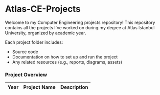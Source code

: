 # Atlas-CE-Projects

Welcome to my Computer Engineering projects repository! This repository contains all the projects I've worked on during my degree at Atlas Istanbul University, organized by academic year.

Each project folder includes:

- Source code
- Documentation on how to set up and run the project
- Any related resources (e.g., reports, diagrams, assets)

### Project Overview

| Year | Project Name | Description |
| ---- | ------------ | ----------- |
